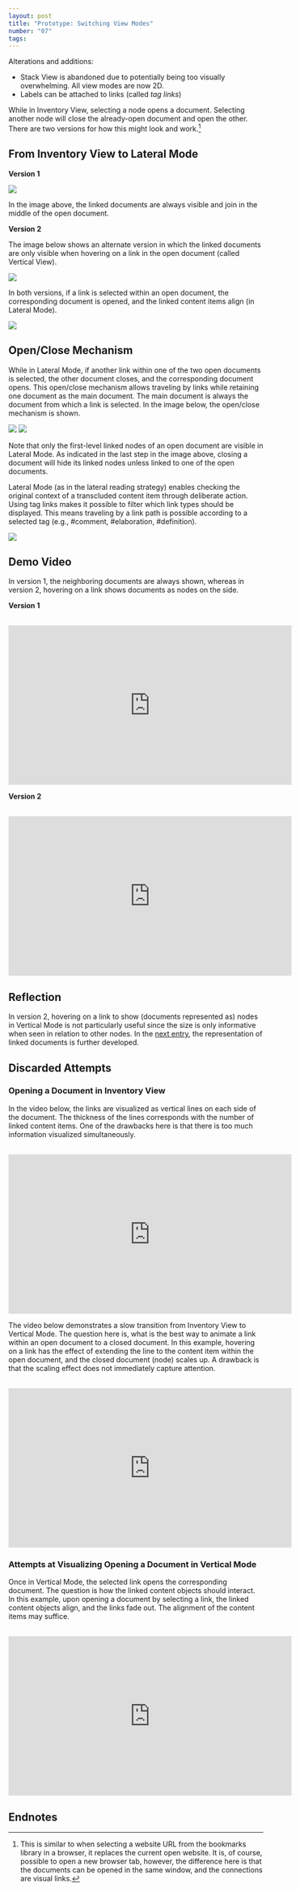 ```yaml
---
layout: post
title: "Prototype: Switching View Modes"
number: "07"
tags:
---
```


Alterations and additions:
- Stack View is abandoned due to potentially being too visually overwhelming. All view modes are now 2D.
- Labels can be attached to links (called *tag links*)

While in Inventory View, selecting a node opens a document. Selecting another node will close the already-open document and open the other. There are two versions for how this might look and work.[^browser_bookmark]

 [^browser_bookmark]: This is similar to when selecting a website URL from the bookmarks library in a browser, it replaces the current open website. It is, of course, possible to open a new browser tab, however, the difference here is that the documents can be opened in the same window, and the connections are visual links.

## From Inventory View to Lateral Mode

**Version 1**

![](assets/bp_select_expand.png)

In the image above, the linked documents are always visible and join in the middle of the open document.

**Version 2**

The image below shows an alternate version in which the linked documents are only visible when hovering on a link in the open document (called Vertical View).

![](assets/bp_inventory_vertical_lateral.png)

In both versions, if a link is selected within an open document, the corresponding document is opened, and the linked content items align (in Lateral Mode).

![](assets/bp_inventory_to_lateral.png)

## Open/Close Mechanism

While in Lateral Mode, if another link within one of the two open documents is selected, the other document closes, and the corresponding document opens. This open/close mechanism allows traveling by links while retaining one document as the main document. The main document is always the document from which a link is selected. In the image below, the open/close mechanism is shown.

![](assets/bp_vertical_to_lateral.png)
![](assets/bp_lateral_open_close.png)

Note that only the first-level linked nodes of an open document are visible in Lateral Mode. As indicated in the last step in the image above, closing a document will hide its linked nodes unless linked to one of the open documents.

Lateral Mode (as in the lateral reading strategy) enables checking the original context of a transcluded content item through deliberate action. Using tag links makes it possible to filter which link types should be displayed. This means traveling by a link path is possible according to a selected tag (e.g., \#comment, \#elaboration, \#definition).

![](assets/bp_travel_by_links.png)

## Demo Video

In version 1, the neighboring documents are always shown, whereas in version 2, hovering on a link shows documents as nodes on the side.

**Version 1**

<br>
<iframe width="560" height="315" src="https://www.youtube.com/embed/oI5o20Qpypg?controls=0" title="YouTube video player" frameborder="0" allow="accelerometer; autoplay; clipboard-write; encrypted-media; gyroscope; picture-in-picture" allowfullscreen></iframe>
<br>

**Version 2**

<br>
<iframe width="560" height="315" src="https://www.youtube.com/embed/je8Pt7bm3oA?controls=0" title="YouTube video player" frameborder="0" allow="accelerometer; autoplay; clipboard-write; encrypted-media; gyroscope; picture-in-picture" allowfullscreen></iframe>
<br>


## Reflection

In version 2, hovering on a link to show (documents represented as) nodes in Vertical Mode is not particularly useful since the size is only informative when seen in relation to other nodes. In the [next entry](08), the representation of linked documents is further developed.

## Discarded Attempts

### Opening a Document in Inventory View

In the video below, the links are visualized as vertical lines on each side of the document. The thickness of the lines corresponds with the number of linked content items. One of the drawbacks here is that there is too much information visualized simultaneously.

<br>
<iframe width="560" height="315" src="https://www.youtube.com/embed/mS90u173WOY" title="YouTube video player" frameborder="0" allow="accelerometer; autoplay; clipboard-write; encrypted-media; gyroscope; picture-in-picture" allowfullscreen></iframe>
<br>

The video below demonstrates a slow transition from Inventory View to Vertical Mode. The question here is, what is the best way to animate a link within an open document to a closed document. In this example, hovering on a link has the effect of extending the line to the content item within the open document, and the closed document (node) scales up. A drawback is that the scaling effect does not immediately capture attention.

<br>
<iframe width="560" height="315" src="https://www.youtube.com/embed/-fDsP9OiBDU" title="YouTube video player" frameborder="0" allow="accelerometer; autoplay; clipboard-write; encrypted-media; gyroscope; picture-in-picture" allowfullscreen></iframe>
<br>

### Attempts at Visualizing Opening a Document in Vertical Mode

Once in Vertical Mode, the selected link opens the corresponding document. The question is how the linked content objects should interact. In this example, upon opening a document by selecting a link, the linked content objects align, and the links fade out. The alignment of the content items may suffice.

<br>
<iframe width="560" height="315" src="https://www.youtube.com/embed/5ClUV5wzWxc" title="YouTube video player" frameborder="0" allow="accelerometer; autoplay; clipboard-write; encrypted-media; gyroscope; picture-in-picture" allowfullscreen></iframe>
<br>

## Endnotes
